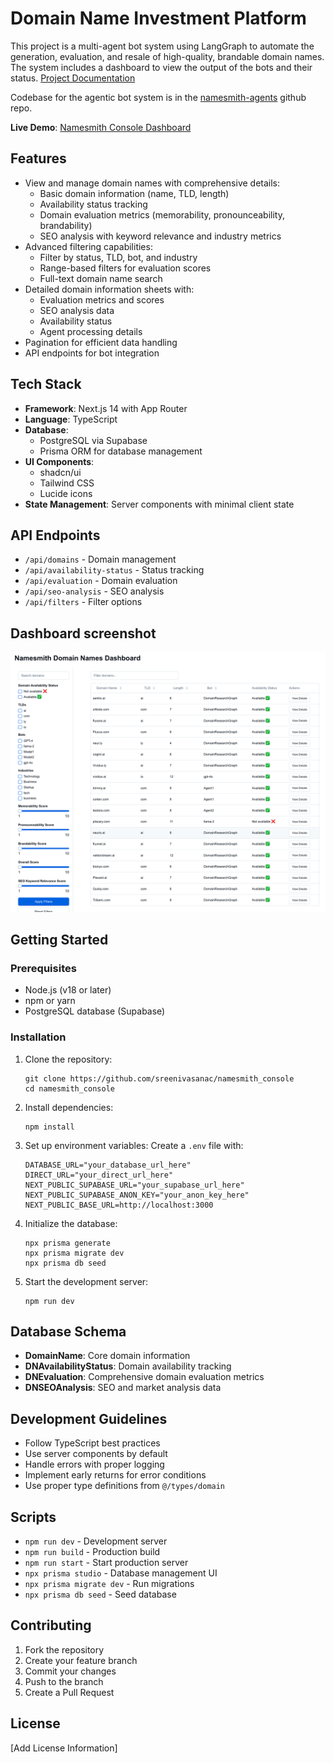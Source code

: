 # Domain Name Investment Platform

This project is a multi-agent bot system using LangGraph to automate the generation, evaluation, and resale of high-quality, brandable domain names. The system includes a dashboard to view the output of the bots and their status.
[Project Documentation](https://coda.io/d/Domain-name-Bot-Agents-project_dfkJDNYF-UH)

Codebase for the agentic bot system is in the [namesmith-agents](https://github.com/sreenivasanac/namesmith_agents) github repo.

**Live Demo**: [Namesmith Console Dashboard](https://namesmith-console-qjzx.vercel.app/dashboard)

## Features

- View and manage domain names with comprehensive details:
  - Basic domain information (name, TLD, length)
  - Availability status tracking
  - Domain evaluation metrics (memorability, pronounceability, brandability)
  - SEO analysis with keyword relevance and industry metrics
- Advanced filtering capabilities:
  - Filter by status, TLD, bot, and industry
  - Range-based filters for evaluation scores
  - Full-text domain name search
- Detailed domain information sheets with:
  - Evaluation metrics and scores
  - SEO analysis data
  - Availability status
  - Agent processing details
- Pagination for efficient data handling
- API endpoints for bot integration

## Tech Stack

- **Framework**: Next.js 14 with App Router
- **Language**: TypeScript
- **Database**: 
  - PostgreSQL via Supabase
  - Prisma ORM for database management
- **UI Components**: 
  - shadcn/ui
  - Tailwind CSS
  - Lucide icons
- **State Management**: Server components with minimal client state

## API Endpoints

- `/api/domains` - Domain management
- `/api/availability-status` - Status tracking
- `/api/evaluation` - Domain evaluation
- `/api/seo-analysis` - SEO analysis
- `/api/filters` - Filter options

## Dashboard screenshot
![Dashboard Screenshot](./images/dashboard.png)



## Getting Started

### Prerequisites

- Node.js (v18 or later)
- npm or yarn
- PostgreSQL database (Supabase)

### Installation

1. Clone the repository:
   ```
   git clone https://github.com/sreenivasanac/namesmith_console
   cd namesmith_console
   ```

2. Install dependencies:
   ```
   npm install
   ```

3. Set up environment variables:
   Create a `.env` file with:
   ```
   DATABASE_URL="your_database_url_here"
   DIRECT_URL="your_direct_url_here"
   NEXT_PUBLIC_SUPABASE_URL="your_supabase_url_here"
   NEXT_PUBLIC_SUPABASE_ANON_KEY="your_anon_key_here"
   NEXT_PUBLIC_BASE_URL=http://localhost:3000
   ```

4. Initialize the database:
   ```
   npx prisma generate
   npx prisma migrate dev
   npx prisma db seed
   ```

5. Start the development server:
   ```
   npm run dev
   ```

## Database Schema

- **DomainName**: Core domain information
- **DNAvailabilityStatus**: Domain availability tracking
- **DNEvaluation**: Comprehensive domain evaluation metrics
- **DNSEOAnalysis**: SEO and market analysis data

## Development Guidelines

- Follow TypeScript best practices
- Use server components by default
- Handle errors with proper logging
- Implement early returns for error conditions
- Use proper type definitions from `@/types/domain`

## Scripts

- `npm run dev` - Development server
- `npm run build` - Production build
- `npm run start` - Start production server
- `npx prisma studio` - Database management UI
- `npx prisma migrate dev` - Run migrations
- `npx prisma db seed` - Seed database

## Contributing

1. Fork the repository
2. Create your feature branch
3. Commit your changes
4. Push to the branch
5. Create a Pull Request

## License

[Add License Information]
